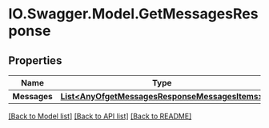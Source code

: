 # IO.Swagger.Model.GetMessagesResponse
## Properties

Name | Type | Description | Notes
------------ | ------------- | ------------- | -------------
**Messages** | [**List&lt;AnyOfgetMessagesResponseMessagesItems&gt;**](.md) |  | 

[[Back to Model list]](../README.md#documentation-for-models) [[Back to API list]](../README.md#documentation-for-api-endpoints) [[Back to README]](../README.md)

